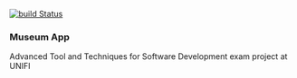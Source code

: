 [![build Status](https://github.com/{pisalore}/{attsw-exam}/workflows/{ci}/badge.svg)](https://github.com/{pisalore}/{attsw-exam}/actions)
### Museum App
Advanced Tool and Techniques for Software Development exam project at UNIFI
